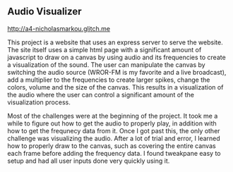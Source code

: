 ## Audio Visualizer

http://a4-nicholasmarkou.glitch.me

This project is a website that uses an express server to serve the website. The site itself uses a simple html page with a significant amount of javascript to draw on a canvas by using audio and its frequencies to create a visualization of the sound. The user can manipulate the canvas by switching the audio source (WROR-FM is my favorite and a live broadcast), add a multiplier to the frequencies to create larger spikes, change the colors, volume and the size of the canvas. This results in a visualization of the audio where the user can control a significant amount of the visualization process.

Most of the challenges were at the beginning of the project. It took me a while to figure out how to get the audio to properly play, in addition with how to get the frequnecy data from it. Once I got past this, the only other challenge was visualizing the audio. After a lot of trial and error, I learned how to properly draw to the canvas, such as covering the entire canvas each frame before adding the frequency data. I found tweakpane easy to setup and had all user inputs done very quickly using it.